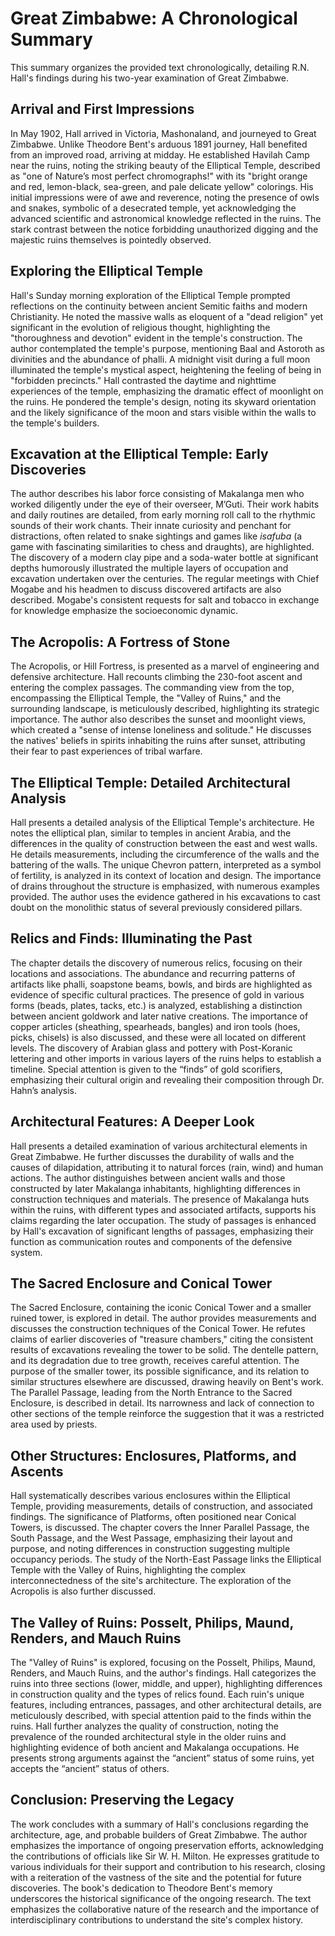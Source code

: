 # Great Zimbabwe: A Chronological Summary

This summary organizes the provided text chronologically, detailing R.N. Hall's findings during his two-year examination of Great Zimbabwe.


## Arrival and First Impressions

In May 1902, Hall arrived in Victoria, Mashonaland, and journeyed to Great Zimbabwe.  Unlike Theodore Bent's arduous 1891 journey, Hall benefited from an improved road, arriving at midday. He established Havilah Camp near the ruins, noting the striking beauty of the Elliptical Temple, described as "one of Nature’s most perfect chromographs!" with its "bright orange and red, lemon-black, sea-green, and pale delicate yellow" colorings. His initial impressions were of awe and reverence, noting the presence of owls and snakes, symbolic of a desecrated temple, yet acknowledging the advanced scientific and astronomical knowledge reflected in the ruins.  The stark contrast between the notice forbidding unauthorized digging and the majestic ruins themselves is pointedly observed.


## Exploring the Elliptical Temple

Hall's Sunday morning exploration of the Elliptical Temple prompted reflections on the continuity between ancient Semitic faiths and modern Christianity. He noted the massive walls as eloquent of a "dead religion" yet significant in the evolution of religious thought, highlighting the "thoroughness and devotion" evident in the temple's construction.  The author contemplated the temple's purpose, mentioning Baal and Astoroth as divinities and the abundance of phalli. A midnight visit during a full moon illuminated the temple's mystical aspect, heightening the feeling of being in "forbidden precincts." Hall contrasted the daytime and nighttime experiences of the temple, emphasizing the dramatic effect of moonlight on the ruins. He pondered the temple's design, noting its skyward orientation and the likely significance of the moon and stars visible within the walls to the temple's builders.


##  Excavation at the Elliptical Temple: Early Discoveries

The author describes his labor force consisting of Makalanga men who worked diligently under the eye of their overseer, M’Guti. Their work habits and daily routines are detailed, from early morning roll call to the rhythmic sounds of their work chants. Their innate curiosity and penchant for distractions, often related to snake sightings and games like _isafuba_ (a game with fascinating similarities to chess and draughts), are highlighted.  The discovery of a modern clay pipe and a soda-water bottle at significant depths humorously illustrated the multiple layers of occupation and excavation undertaken over the centuries. The regular meetings with Chief Mogabe and his headmen to discuss discovered artifacts are also described. Mogabe's consistent requests for salt and tobacco in exchange for knowledge emphasize the socioeconomic dynamic.


## The Acropolis: A Fortress of Stone


The Acropolis, or Hill Fortress, is presented as a marvel of engineering and defensive architecture. Hall recounts climbing the 230-foot ascent and entering the complex passages.  The commanding view from the top, encompassing the Elliptical Temple, the "Valley of Ruins," and the surrounding landscape, is meticulously described, highlighting its strategic importance.  The author also describes the sunset and moonlight views, which created a "sense of intense loneliness and solitude." He discusses the natives' beliefs in spirits inhabiting the ruins after sunset, attributing their fear to past experiences of tribal warfare.


##  The Elliptical Temple: Detailed Architectural Analysis


Hall presents a detailed analysis of the Elliptical Temple's architecture. He notes the elliptical plan, similar to temples in ancient Arabia, and the differences in the quality of construction between the east and west walls.  He details measurements, including the circumference of the walls and the battering of the walls. The unique Chevron pattern, interpreted as a symbol of fertility, is analyzed in its context of location and design. The importance of drains throughout the structure is emphasized, with numerous examples provided. The author uses the evidence gathered in his excavations to cast doubt on the monolithic status of several previously considered pillars.


## Relics and Finds: Illuminating the Past

The chapter details the discovery of numerous relics, focusing on their locations and associations. The abundance and recurring patterns of artifacts like phalli, soapstone beams, bowls, and birds are highlighted as evidence of specific cultural practices. The presence of gold in various forms (beads, plates, tacks, etc.) is analyzed, establishing a distinction between ancient goldwork and later native creations. The importance of copper articles (sheathing, spearheads, bangles) and iron tools (hoes, picks, chisels) is also discussed, and these were all located on different levels. The discovery of Arabian glass and pottery with Post-Koranic lettering and other imports in various layers of the ruins helps to establish a timeline.  Special attention is given to the “finds” of gold scorifiers, emphasizing their cultural origin and revealing their composition through Dr. Hahn’s analysis.


## Architectural Features: A Deeper Look


Hall presents a detailed examination of various architectural elements in Great Zimbabwe. He further discusses the durability of walls and the causes of dilapidation, attributing it to natural forces (rain, wind) and human actions. The author distinguishes between ancient walls and those constructed by later Makalanga inhabitants, highlighting differences in construction techniques and materials. The presence of Makalanga huts within the ruins, with different types and associated artifacts, supports his claims regarding the later occupation. The study of passages is enhanced by Hall's excavation of significant lengths of passages, emphasizing their function as communication routes and components of the defensive system.   


##  The Sacred Enclosure and Conical Tower

The Sacred Enclosure, containing the iconic Conical Tower and a smaller ruined tower, is explored in detail. The author provides measurements and discusses the construction techniques of the Conical Tower. He refutes claims of earlier discoveries of "treasure chambers," citing the consistent results of excavations revealing the tower to be solid.  The dentelle pattern, and its degradation due to tree growth, receives careful attention. The purpose of the smaller tower, its possible significance, and its relation to similar structures elsewhere are discussed, drawing heavily on Bent's work. The Parallel Passage, leading from the North Entrance to the Sacred Enclosure, is described in detail. Its narrowness and lack of connection to other sections of the temple reinforce the suggestion that it was a restricted area used by priests.


## Other Structures: Enclosures, Platforms, and Ascents

Hall systematically describes various enclosures within the Elliptical Temple, providing measurements, details of construction, and associated findings.  The significance of Platforms, often positioned near Conical Towers, is discussed.  The chapter covers the Inner Parallel Passage, the South Passage, and the West Passage, emphasizing their layout and purpose, and noting differences in construction suggesting multiple occupancy periods.  The study of the North-East Passage links the Elliptical Temple with the Valley of Ruins, highlighting the complex interconnectedness of the site's architecture.  The exploration of the Acropolis is also further discussed.


##  The Valley of Ruins: Posselt, Philips, Maund, Renders, and Mauch Ruins

The "Valley of Ruins" is explored, focusing on the Posselt, Philips, Maund, Renders, and Mauch Ruins, and the author's findings. Hall categorizes the ruins into three sections (lower, middle, and upper), highlighting differences in construction quality and the types of relics found. Each ruin's unique features, including entrances, passages, and other architectural details, are meticulously described, with special attention paid to the finds within the ruins.  Hall further analyzes the quality of construction, noting the prevalence of the rounded architectural style in the older ruins and highlighting evidence of both ancient and Makalanga occupations.  He presents strong arguments against the “ancient” status of some ruins, yet accepts the “ancient” status of others.


## Conclusion: Preserving the Legacy

The work concludes with a summary of Hall's conclusions regarding the architecture, age, and probable builders of Great Zimbabwe. The author emphasizes the importance of ongoing preservation efforts, acknowledging the contributions of officials like Sir W. H. Milton.  He expresses gratitude to various individuals for their support and contribution to his research, closing with a reiteration of the vastness of the site and the potential for future discoveries.  The book's dedication to Theodore Bent's memory underscores the historical significance of the ongoing research.  The text emphasizes the collaborative nature of the research and the importance of interdisciplinary contributions to understand the site's complex history.
